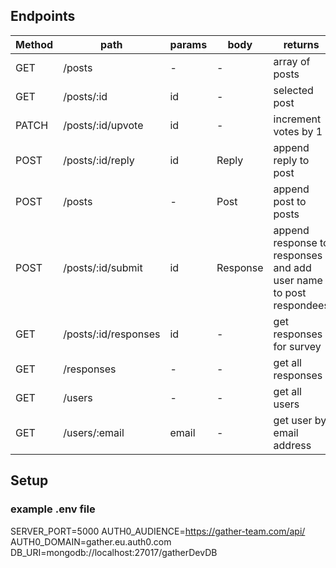 ## Endpoints

| Method | path                 | params | body     | returns                                                           |
| ------ | -------------------- | ------ | -------- | ----------------------------------------------------------------- |
| GET    | /posts               | -      | -        | array of posts                                                    |
| GET    | /posts/:id           | id     | -        | selected post                                                     |
| PATCH  | /posts/:id/upvote    | id     | -        | increment votes by 1                                              |
| POST   | /posts/:id/reply     | id     | Reply    | append reply to post                                              |
| POST   | /posts               | -      | Post     | append post to posts                                              |
| POST   | /posts/:id/submit    | id     | Response | append response to responses and add user name to post respondees |
| GET    | /posts/:id/responses | id     | -        | get responses for survey                                          |
| GET    | /responses           | -      | -        | get all responses                                                 |
| GET    | /users               | -      | -        | get all users                                                     |
| GET    | /users/:email        | email  | -        | get user by email address                                         |

## Setup

### example .env file

SERVER_PORT=5000
AUTH0_AUDIENCE=https://gather-team.com/api/
AUTH0_DOMAIN=gather.eu.auth0.com
DB_URI=mongodb://localhost:27017/gatherDevDB
